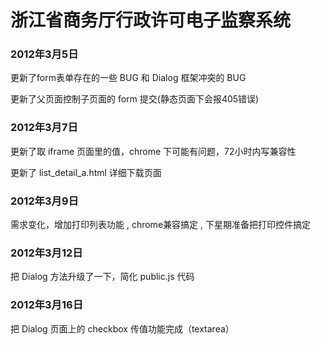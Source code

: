 # 浙江省商务厅行政许可电子监察系统

### 2012年3月5日

更新了form表单存在的一些 BUG 和 Dialog 框架冲突的 BUG

更新了父页面控制子页面的 form 提交(静态页面下会报405错误)

### 2012年3月7日

更新了取 iframe 页面里的值，chrome 下可能有问题，72小时内写兼容性

更新了 list_detail_a.html 详细下载页面

### 2012年3月9日

需求变化，增加打印列表功能 , chrome兼容搞定 , 下星期准备把打印控件搞定

### 2012年3月12日

把 Dialog 方法升级了一下，简化 public.js 代码

### 2012年3月16日

把 Dialog 页面上的 checkbox 传值功能完成（textarea）